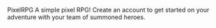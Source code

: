 PixelRPG
A simple pixel RPG! Create an account to get started on your adventure with your team of summoned heroes.
